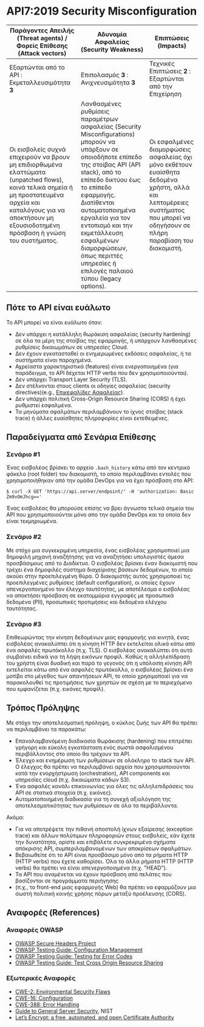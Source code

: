 API7:2019 Security Misconfiguration
===================================

| Παράγοντες Απειλής (Threat agents) / Φορείς Επίθεσης (Attack vectors) | Αδυναμία Ασφαλείας (Security Weakness) | Επιπτώσεις (Impacts) |
| - | - | - |
| Εξαρτώνται από το API : Εκμεταλλευσιμότητα **3** | Επιπολασμός **3** : Ανιχνευσιμότητα **3** | Τεχνικές Επιπτώσεις **2** : Εξαρτώνται από την Επιχείρηση |
| Οι εισβολείς συχνά επιχειρούν να βρουν μη επιδιορθωμένα ελαττώματα (unpatched flows), κοινά τελικά σημεία ή μη προστατευμένα αρχεία και καταλόγους για να αποκτήσουν μη εξουσιοδοτημένη πρόσβαση ή γνώση του συστήματος. | Λανθασμένες ρυθμίσεις παραμέτρων ασφαλείας (Security Misconfigurations) μπορούν να υπάρξουν σε οποιοδήποτε επίπεδο της στοίβας API (API stack), από το επίπεδο δικτύου έως το επίπεδο εφαρμογής. Διατίθενται αυτοματοποιημένα εργαλεία για τον εντοπισμό και την εκμετάλλευση εσφαλμένων διαμορφώσεων, όπως περιττές υπηρεσίες ή επιλογές παλαιού τύπου (legacy options). | Οι εσφαλμένες διαμορφώσεις ασφαλείας όχι μόνο εκθέτουν ευαίσθητα δεδομένα χρήστη, αλλά και λεπτομέρειες συστήματος που μπορεί να οδηγήσουν σε πλήρη παραβίαση του διακομιστή. |

## Πότε το API είναι ευάλωτο

Το API μπορεί να είναι ευάλωτο όταν:

* Δεν υπάρχει η κατάλληλη θωράκιση ασφαλείας (security hardening) σε όλα τα 
μέρη της στοίβας της εφαρμογής, ή υπάρχουν λανθασμένες ρυθμίσεις δικαιωμάτων σε υπηρεσίες Cloud. 
* Δεν έχουν εγκατασταθεί οι ενημερωμένες εκδόσεις ασφαλείας, ή τα συστήματα είναι παροχημένα.
* Αχρείαστα χαρακτηριστικά (features) είναι ενεργοποιημένα (για παράδειγμα, το API δέχεται HTTP verbs που δεν χρησιμοποιούνται).
* Δεν υπάρχει Transport Layer Security (TLS).
* Δεν στέλνονται στους clients οι οδηγίες ασφαλείας (security directives)(e.g., [Επικεφαλίδες Ασφαλείας][1]).
* Δεν υπάρχει πολιτική Cross-Origin Resource Sharing (CORS) ή έχει ρυθμιστεί εσφαλμένα.
* Τα μηνύματα σφαλμάτων περιλαμβάνουν το ίχνος στοίβας (stack trace) ή άλλες ευαίσθητες πληροφορίες είναι εκτεθειμένες.

## Παραδείγματα από Σενάρια Επίθεσης

### Σενάριο #1

Ένας εισβολέας βρίσκει το αρχείο `.bash_history` κάτω από τον κεντρικό φάκελο (root folder)
του διακομιστή, το οποίο περιλαμβάνει εντολές που χρησιμοποιήθηκαν από την ομάδα DevOps για να έχει πρόσβαση στο API:

```
$ curl -X GET 'https://api.server/endpoint/' -H 'authorization: Basic Zm9vOmJhcg=='
```

Ένας εισβολέας θα μπορούσε επίσης να βρει άγνωστα τελικά σημεία του API που
χρησιμοποιούνται μόνο απο την ομάδα DevOps και τα οποία δεν είναι τεκμηριωμένα.

### Σενάριο #2

Με στόχο μια συγκεκριμένη υπηρεσία, ένας εισβολέας χρησιμοποιεί μια δημοφιλή μηχανή αναζήτησης για να αναζητήσει
υπολογιστές άμεσα προσβάσιμους από το Διαδίκτυο. Ο εισβολέας βρίσκει έναν διακομιστή που τρέχει ένα δημοφιλές σύστημα
διαχείρισης βάσεων δεδομένων, το οποίο ακούει στην προεπιλεγμένη θύρα.
Ο διακομιστής αυτός χρησιμοποιεί τις προεπιλεγμένες ρυθμίσεις (default configuration), οι οποίες έχουν απενεργοποιημένο
τον έλεγχο ταυτότητας, με αποτέλεσμα ο εισβολέας να αποκτήσει πρόσβαση σε εκατομμύρια εγγραφές με προσωπικά δεδομένα (PII),
προσωπικές προτιμήσεις και δεδομένα ελέγχου ταυτότητας.

### Σενάριο #3

Επιθεωρώντας την κίνηση δεδομένων μιας εφαρμογής για κινητά, 
ένας εισβολέας ανακαλύπτει ότι η κίνηση HTTP δεν εκτελείται ολικά κάτω από ένα ασφαλές πρωτόκολλο (π.χ. TLS).
Ο εισβολέας ανακαλύπτει ότι αυτό συμβαίνει ειδικά για τη λήψη εικόνων προφίλ. 
Καθώς η αλληλεπίδραση του χρήστη είναι δυαδική και παρά το γεγονός ότι η υπόλοιπη κίνηση API εκτελείται κάτω από ένα ασφαλές πρωτόκολλο, 
ο εισβολέας βρίσκει ένα μοτίβο στο μέγεθος των απαντήσεων API, 
το οποίο χρησιμοποιεί για να παρακολουθεί τις προτιμήσεις των χρηστών σε σχέση με το περιεχόμενο που εμφανίζεται (π.χ. εικόνες προφίλ).

## Τρόπος Πρόληψης

Με στόχο την αποτελεσματική πρόληψη, ο κύκλος ζωής των API θα πρέπει να περιλαμβάνει τα παρακάτω:

* Επαναλαμβανόμενη διαδικασία θωράκισης (hardening) που επιτρέπει γρήγορη 
και εύκολη εγκατάσταση ενός σωστά ασφαλισμένου περιβάλλοντος στο οποίο θα τρέχουν τα API.
*  Έλεγχο και ενημέρωση των ρυθμίσεων σε ολόκληρο το stack των API. Ο έλεγχος θα πρέπει να περιλαμβάνει αρχεία που χρησιμοποιούνται κατά την ενορχήστρωση (orchestration), API components και υπηρεσίες cloud (π.χ. δικαιώματα κάδων S3).
* Ένα ασφαλές κανάλι επικοινωνίας για όλες τις αλληλεπιδράσεις του API σε στατικά στοιχεία (π.χ. εικόνες).
* Αυτοματοποιημένη διαδικασία για τη συνεχή αξιολόγηση της αποτελεσματικότητας των ρυθμίσεων σε όλα τα περιβάλλοντα.

Ακόμα:

* Για να αποτρέψετε την πιθανή αποστολή ίχνων εξαίρεσης (exception trace) και άλλων πολύτιμων πληροφοριών στους εισβολείς,
εάν έχετε την δυνατότητα, ορίστε και επιβάλετε συγκρεκριμένα σχήματα απόκρισης API, συμπεριλαμβανομένων των αποκρίσεων σφαλμάτων.
* Βεβαιωθείτε ότι το API είναι προσβάσιμο μόνο από τα ρήματα HTTP (HTTP verbs) που έχετε καθορίσει. 
Όλα τα άλλα ρήματα HTTP (HTTP verbs) θα πρέπει να είναι απενεργοποιημένα (π.χ. "HEAD").
* Τα API που αναμένεται να έχουν πρόσβαση από πελάτες που βασίζονται σε προγράμματα περιήγησης 
* (π.χ., το front-end μιας εφαρμογής Web) θα πρέπει να εφαρμόζουν μια σωστή πολιτική κοινής χρήσης πόρων μεταξύ προέλευσης (CORS).

## Αναφορές (References)

### Αναφορές OWASP

* [OWASP Secure Headers Project][1]
* [OWASP Testing Guide: Configuration Management][2]
* [OWASP Testing Guide: Testing for Error Codes][3]
* [OWASP Testing Guide: Test Cross Origin Resource Sharing][9]

### Εξωτερικές Αναφορές

* [CWE-2: Environmental Security Flaws][4]
* [CWE-16: Configuration][5]
* [CWE-388: Error Handling][6]
* [Guide to General Server Security][7], NIST
* [Let’s Encrypt: a free, automated, and open Certificate Authority][8]

[1]: https://www.owasp.org/index.php/OWASP_Secure_Headers_Project
[2]: https://www.owasp.org/index.php/Testing_for_configuration_management
[3]: https://www.owasp.org/index.php/Testing_for_Error_Code_(OTG-ERR-001)
[4]: https://cwe.mitre.org/data/definitions/2.html
[5]: https://cwe.mitre.org/data/definitions/16.html
[6]: https://cwe.mitre.org/data/definitions/388.html
[7]: https://csrc.nist.gov/publications/detail/sp/800-123/final
[8]: https://letsencrypt.org/
[9]: https://www.owasp.org/index.php/Test_Cross_Origin_Resource_Sharing_(OTG-CLIENT-007)
